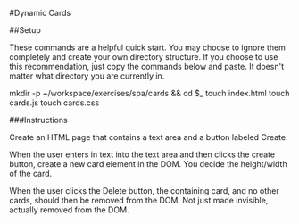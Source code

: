 #Dynamic Cards


##Setup

These commands are a helpful quick start. You may choose to ignore them completely and create your own directory structure. If you choose to use this recommendation, just copy the commands below and paste. It doesn't matter what directory you are currently in.

mkdir -p ~/workspace/exercises/spa/cards && cd $_
touch index.html
touch cards.js
touch cards.css

###Instructions

Create an HTML page that contains a text area and a button labeled Create.

When the user enters in text into the text area and then clicks the create button, create a new card element in the DOM. You decide the height/width of the card.

When the user clicks the Delete button, the containing card, and no other cards, should then be removed from the DOM. Not just made invisible, actually removed from the DOM.